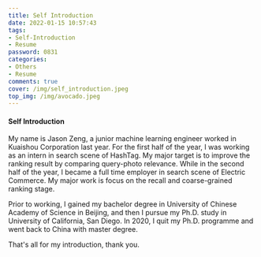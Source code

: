 ```yaml
---
title: Self Introduction
date: 2022-01-15 10:57:43
tags: 
- Self-Introduction
- Resume
password: 0831
categories: 
- Others
- Resume
comments: true
cover: /img/self_introduction.jpeg
top_img: /img/avocado.jpeg
---
```


#### Self Introduction

My name is Jason Zeng, a junior machine learning engineer worked in Kuaishou Corporation last year. For the first half of the year, I was working as an intern in search scene of HashTag. My major target is to improve the ranking result by comparing query-photo relevance. While in the second half of the year, I became a full time employer in search scene of Electric Commerce. My major work is focus on the recall and coarse-grained ranking stage.

Prior to working, I gained my bachelor degree in University of Chinese Academy of Science in Beijing, and then I pursue my Ph.D. study in University of California, San Diego. In 2020, I quit my Ph.D. programme and went back to China with master degree.

That's all for my introduction, thank you.
